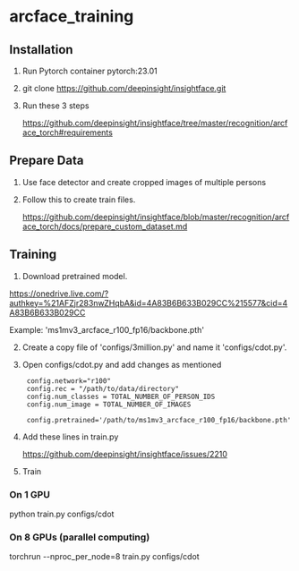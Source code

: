 # arcface_training


## Installation

1. Run Pytorch container pytorch:23.01

2. git clone https://github.com/deepinsight/insightface.git

3. Run these 3 steps

    https://github.com/deepinsight/insightface/tree/master/recognition/arcface_torch#requirements

## Prepare Data

1. Use face detector and create cropped images of multiple persons

2. Follow this to create train files.
    
    https://github.com/deepinsight/insightface/blob/master/recognition/arcface_torch/docs/prepare_custom_dataset.md


## Training

1. Download pretrained model. 

https://onedrive.live.com/?authkey=%21AFZjr283nwZHqbA&id=4A83B6B633B029CC%215577&cid=4A83B6B633B029CC

Example: 'ms1mv3_arcface_r100_fp16/backbone.pth'

2. Create a copy file of 'configs/3million.py' and name it 'configs/cdot.py'.

3. Open configs/cdot.py 
and add changes as mentioned 

        config.network="r100"
        config.rec = "/path/to/data/directory"
        config.num_classes = TOTAL_NUMBER_OF_PERSON_IDS
        config.num_image = TOTAL_NUMBER_OF_IMAGES

        config.pretrained='/path/to/ms1mv3_arcface_r100_fp16/backbone.pth'


4. Add these lines in train.py

   https://github.com/deepinsight/insightface/issues/2210
  
5. Train

### On 1 GPU
python train.py configs/cdot


### On 8 GPUs (parallel computing)
torchrun --nproc_per_node=8 train.py configs/cdot

